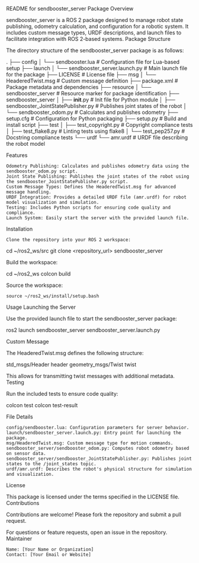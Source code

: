 README for sendbooster_server Package
Overview

sendbooster_server is a ROS 2 package designed to manage robot state publishing, odometry calculation, and configuration for a robotic system. It includes custom message types, URDF descriptions, and launch files to facilitate integration with ROS 2-based systems.
Package Structure

The directory structure of the sendbooster_server package is as follows:

.
├── config
│   └── sendbooster.lua                 # Configuration file for Lua-based setup
├── launch
│   └── sendbooster_server.launch.py    # Main launch file for the package
├── LICENSE                             # License file
├── msg
│   └── HeaderedTwist.msg               # Custom message definition
├── package.xml                         # Package metadata and dependencies
├── resource
│   └── sendbooster_server              # Resource marker for package identification
├── sendbooster_server
│   ├── __init__.py                     # Init file for Python module
│   ├── sendbooster_JointStatePublisher.py  # Publishes joint states of the robot
│   └── sendbooster_odom.py             # Calculates and publishes odometry
├── setup.cfg                           # Configuration for Python packaging
├── setup.py                            # Build and install script
├── test
│   ├── test_copyright.py               # Copyright compliance tests
│   ├── test_flake8.py                  # Linting tests using flake8
│   └── test_pep257.py                  # Docstring compliance tests
└── urdf
    └── amr.urdf                        # URDF file describing the robot model

Features

    Odometry Publishing: Calculates and publishes odometry data using the sendbooster_odom.py script.
    Joint State Publishing: Publishes the joint states of the robot using the sendbooster_JointStatePublisher.py script.
    Custom Message Types: Defines the HeaderedTwist.msg for advanced message handling.
    URDF Integration: Provides a detailed URDF file (amr.urdf) for robot model visualization and simulation.
    Testing: Includes Python scripts for ensuring code quality and compliance.
    Launch System: Easily start the server with the provided launch file.

Installation

    Clone the repository into your ROS 2 workspace:

cd ~/ros2_ws/src
git clone <repository_url> sendbooster_server

Build the workspace:

cd ~/ros2_ws
colcon build

Source the workspace:

    source ~/ros2_ws/install/setup.bash

Usage
Launching the Server

Use the provided launch file to start the sendbooster_server package:

ros2 launch sendbooster_server sendbooster_server.launch.py

Custom Message

The HeaderedTwist.msg defines the following structure:

std_msgs/Header header
geometry_msgs/Twist twist

This allows for transmitting twist messages with additional metadata.
Testing

Run the included tests to ensure code quality:

colcon test
colcon test-result

File Details

    config/sendbooster.lua: Configuration parameters for server behavior.
    launch/sendbooster_server.launch.py: Entry point for launching the package.
    msg/HeaderedTwist.msg: Custom message type for motion commands.
    sendbooster_server/sendbooster_odom.py: Computes robot odometry based on sensor data.
    sendbooster_server/sendbooster_JointStatePublisher.py: Publishes joint states to the /joint_states topic.
    urdf/amr.urdf: Describes the robot's physical structure for simulation and visualization.

License

This package is licensed under the terms specified in the LICENSE file.
Contributions

Contributions are welcome! Please fork the repository and submit a pull request.

For questions or feature requests, open an issue in the repository.
Maintainer

    Name: [Your Name or Organization]
    Contact: [Your Email or Website]
